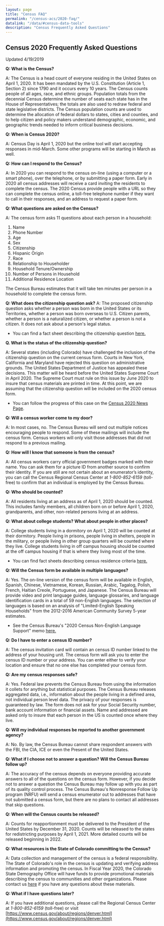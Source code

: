 ```yaml
---
layout: page
title: "Census FAQ"
permalink: "/census-acs/2020-faq/"
datalink: "/data/#census-data-tools"
description: "Census Frequently Asked Questions"
---
```


## Census 2020 Frequently Asked Questions

Updated 4/19/2019

**Q: What is the Census?**

A: The Census is a head count of everyone residing in the United States on April 1, 2020.  It has been mandated by the U.S. Constitution (Article 1, Section 2) since 1790 and it occurs every 10 years.  The Census counts people of all ages, race, and ethnic groups. Population totals from the decennial Census determine the number of seats each state has in the House of Representatives; the totals are also used to redraw federal and state legislative districts. The Census population counts are used to determine the allocation of federal dollars to states, cities and counties, and to help citizen and policy makers understand demographic, economic, and geographic trends needed to inform critical business decisions.

**Q: When is Census 2020?**

A: Census Day is April 1, 2020 but the online tool will start accepting responses in mid-March.  Some other programs will be starting in March as well.

**Q: How can I respond to the Census?**

A: In 2020 you can respond to the census on-line (using a computer or a smart phone), over the telephone, or by submitting a paper form.  Early in 2020 all census addresses will receive a card inviting the residents to complete the census.  The 2020 Census provide people with a URL so they can complete the census online, a toll-free telephone number if they want to call in their responses, and an address to request a paper form.

**Q:  What questions are asked on the Census?**

A: The census form asks 11 questions about each person in a household:

1. Name
2. Phone Number
3. Age
4. Sex
5. Citizenship 
6. Hispanic Origin
7. Race
8. Relationship to Householder 
9. Household Tenure/Ownership
10. Number of Persons in Household
11. Additional Residence Location
 
The Census Bureau estimates that it will take ten minutes per person in a household to complete the census form.

**Q: What does the citizenship question ask?**
A: The proposed citizenship question asks whether a person was born in the United States or its Territories, whether a person was born overseas to U.S. Citizen parents,  whether a person is a naturalized citizen, or whether a person is not a citizen.   It does not ask about a person's legal status.

- You can find a fact sheet describing the citizenship question [here.](https://demography.dola.colorado.gov/census-acs/2020-factsheets/)

**Q. What is the status of the citizenship question?**

A:  Several states (including Colorado) have challenged the inclusion of the citizenship question on the current census form.  Courts in New York, California and Maryland have rejected this question on administrative grounds.  The United States Department of Justice has appealed these decisions. This matter will be heard before the United States Supreme Court in April 2020.  The Supreme Court must rule on this issue by June 2020 to insure that census materials are printed in time. At this point, we are assuming that the citizenship question will be included on the 2020 census form.

- You can follow the progress of this case on the [Census 2020 News Page](https://demography.dola.colorado.gov/census-acs/2020-news/).

**Q: Will a census worker come to my door?**

A: In most cases, no.  The Census Bureau will send out multiple notices encouraging people to respond.  Some of these mailings will include the census form.  Census workers will only visit those addresses that did not respond to a previous mailing. 

**Q: How will I know that someone is from the census?**

A: All census workers carry official government badges marked with their name.  You can ask them for a picture ID from another source to confirm their identity.  If you are still are not certain about an enumerator’s identity, you can call the Census Regional Census Center at *1-800-852-6159* (toll-free) to confirm that an individual is employed by the Census Bureau.

**Q: Who should be counted?**

A: All residents living at an address as of April 1, 2020 should be counted.  This includes family members, all children born on or before April 1, 2020,  grandparents, and other, non-related persons living at an address.

**Q: What about college students? What about people in other places?**

A: College students living in a dormitory on April 1, 2020 will be counted at their dormitory.  People living in prisons, people living in shelters, people in the military, or people living in other group quarters will be counted where they live.  College students living in off campus housing should be counted at the off campus housing if that is where they living most of the time.

- You can find fact sheets describing census residence criteria [here.](https://demography.dola.colorado.gov/census-acs/2020-factsheets/)

**Q: Will the Census form be available in multiple languages?**

A: Yes.  The on-line version of the census form will be available in English, Spanish, Chinese, Vietnamese, Korean, Russian, Arabic,
Tagalog, Polish, French, Haitian Creole, Portuguese, and Japanese.  The Census Bureau will provide video and print language guides, language glossaries, and language identification cards in  a total of 59 non-English languages.  The selection of languages is based on an analysis of "Limited-English Speaking Households" from the 2012-2016 American Community Survey 5-year estimates.

- See the Census Bureau's "2020 Census Non-English Language Support" memo [here.](https://www2.census.gov/programs-surveys/decennial/2020/program-management/memo-series/2020-memo-2018_06.pdf)


**Q: Do I have to enter a census ID number?**

A: The census invitation card will contain an census ID number linked to the address of your housing unit.  The census form will ask you to enter the census ID number or your address.  You can enter either to verify your location and ensure that no one else has completed your census form.

**Q: Are my census responses safe?**

A: Yes.  Federal law prevents the Census Bureau from using the information it collets for anything but statistical purposes.  The Census Bureau releases aggregated data, i.e., information about the people living in a defined area, not individual person level data.  The privacy of your responses is guaranteed by law.  The form does not ask for your Social Security number, bank account information or financial assets.  Name and addressed are asked only to insure that each person in the US is counted once where they live.  

**Q: Will my individual responses be reported to another government agency?**

A: No.  By law, the Census Bureau cannot share respondent answers with the FBI, the CIA, ICE or even the Present of the United States.

**Q: What if I choose not to answer a question?  Will the Census Bureau follow up?**

A: The accuracy of the census depends on everyone providing accurate answers to all of the questions on the census form.  However, if you decide not to answer a question the Census Bureau may follow up with you as part of its quality control process.  The Census Bureau's Nonresponse Follow Up program (NRFU) will send a census enumerator out to addresses that have not submitted a census form, but there are no plans to contact all addresses that skip questions.

**Q: When will the Census counts be released?**

A: Counts for reapportionment must be delivered to the President of the United States by December 31, 2020.  Counts will be released to the states for redistricting purposes by April 1, 2021.  More detailed counts will be released beginning in 2022.


**Q: What resources is the State of Colorado committing to the Census?**

A: Data collection and management of the census is a federal responsibility.  The State of Colorado's role in the census is updating and verifying address information and promoting the census.  In Fiscal Year 2020, the Colorado State Demography Office will have funds to provide promotional materials describing the census to communities and other organizations.  Please contact us [here](mailto:adam.bickford@state.co.us)  if you have any questions about these materials.

**Q: What if I have questions later?**

A: If you have additional questions, please call the Regional Census Center at *1-800-852-6159* (toll-free) or visit [https://www.census.gov/about/regions/denver.html](https://www.census.gov/about/regions/denver.html)
